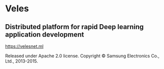Veles
=====
Distributed platform for rapid Deep learning application development
--------------------------------------------------------------------

https://velesnet.ml

Released under Apache 2.0 license. Copyright © Samsung Electronics Co., Ltd., 2013-2015.
